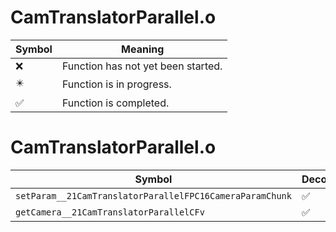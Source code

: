 # CamTranslatorParallel.o
| Symbol | Meaning 
| ------------- | ------------- 
| :x: | Function has not yet been started. 
| :eight_pointed_black_star: | Function is in progress. 
| :white_check_mark: | Function is completed. 


# CamTranslatorParallel.o
| Symbol | Decompiled? |
| ------------- | ------------- |
| `setParam__21CamTranslatorParallelFPC16CameraParamChunk` | :white_check_mark: |
| `getCamera__21CamTranslatorParallelCFv` | :white_check_mark: |
